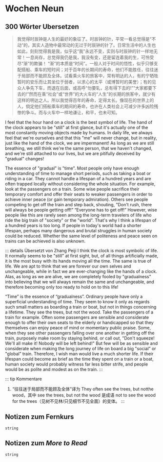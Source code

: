 # Wochen Neun

## 300 Wörter Ubersetzen

> 我觉得时辰钟是人生的最好的象征了。时辰钟的针，平常一看总觉得是“不动”的，其实人造物中最常动的无过于时辰钟的针了。日常生活中的人生也如此，刻刻觉得我是我，似乎这“我”永远不变，实则与时辰钟的针一样地无常！一息尚存，总觉得我仍是我，我没有变，还是留连着我的生，可怜受尽“渐”的欺骗！
> “渐”的本质是“时间”。一般人对于时间的悟性，似乎只够支配搭船、乘车的短时间；对于百年的长期间的寿命，他们不能胜任，往往迷于局部而不能顾及全体。试看乘火车的旅客中，常有明达的人，有的宁牺牲暂时的安乐而让其坐位于弱者，以求心的太平（或博暂时的美誉）；有的见众人争先下车，而退在后面，或高呼“勿要轧，总有得下去的!”“大家都要下去的!”然而在乘“社会”或“世界”的大火车的“人生”的长期的旅客中，就少有这样的明达之人。所以我觉得百年的寿命，定得太长。像现在的世界上的人，倘定他们搭船乘车的期间的寿命，也许在人类社会上可减少许多凶险残惨的争斗。而与火车中一样地谦让，和平，也未可知。

I feel that the hour hand on a clock is the best symbol of life. The hand of the clock appears to be "still" at first glance, but it's actually one of the most constantly moving objects made by humans. In daily life, we always feel that we're ourselves and that this "me" will never change, but in reality, just like the hand of the clock, we are impermanent! As long as we are still breathing, we still think we're the same person, that we haven't changed, and we're still attached to our lives, but we are pitifully deceived by "gradual" changes!

The essence of "gradual" is "time". Most people only have enough understanding of time to manage short periods, such as taking a boat or riding in a car. They cannot handle a lifespan of a hundred years and are often trapped locally without considering the whole situation. For example, look at the passengers on a train. Some wise people sacrifice their temporary comfort and offer their seats to weaker passengers in order to achieve inner peace (or gain temporary admiration). Others see people competing to get off the train and step back, shouting, "Don't rush, there will always be people getting off!” “Everyone has to get off!” However, wise people like this are rarely seen among the long-term travelers of life who ride the big train of "society" or the "world". That's why I think a lifespan of a hundred years is too long. If people in today's world had a shorter lifespan, perhaps many dangerous and brutal struggles in human society could be reduced. Whether the same level of politeness and peace seen on trains can be achieved is also unknown.

::: details Übersetzt von Zhang Peiji
I think the clock is most symbolic of life. It normally seems to be "still” at first sight, but, of all things artificially made, it is the most busy with its hands moving all the time. The same is true of life. We are apt to think that we are forever our own selves and unchangeable, while in fact we are ever-changing like the hands of a clock. Alas, as long as we are alive, we are completely fooled by "gradualness" into believing that we will always remain the same and unchangeable, and therefore becoming only too ready to hold on to this life!

“Time” is the essence of “gradualness”. Ordinary people have only a superficial understanding of time. They seem to know it only as regards such small matters as boarding a train or boat, but not in things concerning a lifetime. They see the trees, but not the wood. Take the passengers of a train for example. Often some passengers are sensible and considerate enough to offer their own seats to the elderly or handicapped so that they themselves can enjoy peace of mind or momentary public praise. Some, when they see other passengers falling over one another in getting off the train, purposely make room by staying behind, or call out, "Don't squeeze! We'll all make it! Nobody will be left behind!" But few will be as sensible and considerate when making the long journey of life on board a big "social” or "global” train. Therefore, I wish man would live a much shorter life. If their lifespan could become as brief as the time they spent on a train or a boat, human society would probably witness far less bitter strife, and people would be as polite and modest as on the train.
:::

::: tip Kommentare
1. “往往迷于局部而不能顾及全体”译为 They often see the trees, but notthe wood，其中 see the trees, but not the wood 是成语 not to see the wood for the trees（见树不见林/只见细节不见全面）的变体。
:::

## Notizen zum Fernkurs

`string`

## Notizen zum *More to Read*

`string`
